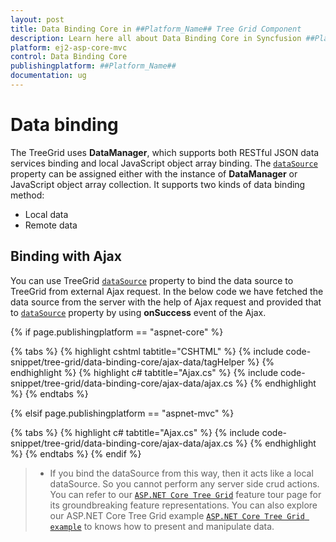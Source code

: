 ```yaml
---
layout: post
title: Data Binding Core in ##Platform_Name## Tree Grid Component
description: Learn here all about Data Binding Core in Syncfusion ##Platform_Name## Tree Grid component of Syncfusion Essential JS 2 and more.
platform: ej2-asp-core-mvc
control: Data Binding Core
publishingplatform: ##Platform_Name##
documentation: ug
---
```



# Data binding

The TreeGrid uses **DataManager**, which supports both RESTful JSON data services binding and local JavaScript object array binding. The [`dataSource`](https://help.syncfusion.com/cr/cref_files/aspnetcore-js2/Syncfusion.EJ2~Syncfusion.EJ2.TreeGrid.TreeGrid~DataSource.html) property can be assigned either with the instance of **DataManager** or JavaScript object array collection.
It supports two kinds of data binding method:
* Local data
* Remote data



## Binding with Ajax

You can use TreeGrid [`dataSource`](https://help.syncfusion.com/cr/cref_files/aspnetcore-js2/Syncfusion.EJ2~Syncfusion.EJ2.TreeGrid.TreeGrid~DataSource.html) property to bind the data source to TreeGrid from external Ajax request. In the below code we have fetched the data source from the server with the help of Ajax request and provided that to [`dataSource`](https://help.syncfusion.com/cr/cref_files/aspnetcore-js2/Syncfusion.EJ2~Syncfusion.EJ2.TreeGrid.TreeGrid~DataSource.html) property by using **onSuccess** event of the Ajax.

{% if page.publishingplatform == "aspnet-core" %}

{% tabs %}
{% highlight cshtml tabtitle="CSHTML" %}
{% include code-snippet/tree-grid/data-binding-core/ajax-data/tagHelper %}
{% endhighlight %}
{% highlight c# tabtitle="Ajax.cs" %}
{% include code-snippet/tree-grid/data-binding-core/ajax-data/ajax.cs %}
{% endhighlight %}
{% endtabs %}

{% elsif page.publishingplatform == "aspnet-mvc" %}

{% tabs %}
{% highlight c# tabtitle="Ajax.cs" %}
{% include code-snippet/tree-grid/data-binding-core/ajax-data/ajax.cs %}
{% endhighlight %}
{% endtabs %}
{% endif %}



> * If you bind the dataSource from this way, then it acts like a local dataSource. So you cannot perform any server side crud actions.
> You can refer to our  [`ASP.NET Core Tree Grid`](https://www.syncfusion.com/aspnet-core-ui-controls/tree-grid) feature tour page for its groundbreaking feature representations. You can also explore our ASP.NET Core Tree Grid example [`ASP.NET Core Tree Grid example`](https://ej2.syncfusion.com/aspnetcore/TreeGrid/Overview#/material) to knows how to present and manipulate data.